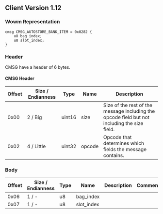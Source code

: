 ## Client Version 1.12

### Wowm Representation
```rust,ignore
cmsg CMSG_AUTOSTORE_BANK_ITEM = 0x0282 {
    u8 bag_index;
    u8 slot_index;
}
```
### Header
CMSG have a header of 6 bytes.

#### CMSG Header
| Offset | Size / Endianness | Type   | Name   | Description |
| ------ | ----------------- | ------ | ------ | ----------- |
| 0x00   | 2 / Big           | uint16 | size   | Size of the rest of the message including the opcode field but not including the size field.|
| 0x02   | 4 / Little        | uint32 | opcode | Opcode that determines which fields the message contains.|

### Body

| Offset | Size / Endianness | Type | Name | Description | Comment |
| ------ | ----------------- | ---- | ---- | ----------- | ------- |
| 0x06 | 1 / - | u8 | bag_index |  |  |
| 0x07 | 1 / - | u8 | slot_index |  |  |

